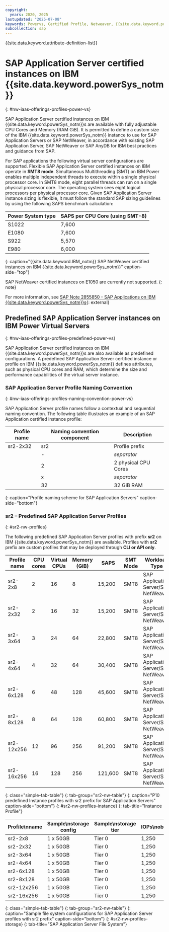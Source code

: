 ```yaml
---
copyright:
  years: 2020, 2025
lastupdated: "2025-07-08"
keywords: Powervs, Certified Profile, Netweaver, {{site.data.keyword.powerSys_notm}},
subcollection: sap
---
```


{{site.data.keyword.attribute-definition-list}}


# SAP Application Server certified instances on IBM {{site.data.keyword.powerSys_notm}}
{: #nw-iaas-offerings-profiles-power-vs}

SAP Application Server certified instances on IBM {{site.data.keyword.powerSys_notm}}s are available with fully adjustable CPU Cores and Memory (RAM GiB). It is permitted to define a custom size of the IBM {{site.data.keyword.powerSys_notm}} instance to use for SAP Application Servers or SAP NetWeaver, in accordance with existing SAP Application Server, SAP NetWeaver or SAP AnyDB for IBM best practices and guidance from SAP.

For SAP applications the following virtual server configurations are supported. Flexible SAP Application Server certified instances on IBM operate in **SMT8 mode**. Simultaneous Multithreading (SMT) on IBM Power enables multiple independent threads to execute within a single physical processor core. In SMT8 mode, eight parallel threads can run on a single physical processor core. The operating system sees eight logical processors per physical processor core. Given SAP Application Server instance sizing is flexible, it must follow the standard SAP sizing guidelines by using the following SAPS benchmark calculation:

| **Power System type** | **SAPS per CPU Core (using SMT-8)** |
| --------------------- | ----------------------------------- |
| S1022                 | 7,600                               |
| E1080                 | 7,600                               |
| S922                  | 5,570                               |
| E980                  | 6,000                               |
{: caption="{{site.data.keyword.IBM_notm}} SAP NetWeaver certified instances on IBM {{site.data.keyword.powerSys_notm}}" caption-side="top"}

SAP NetWeaver certified instances on E1050 are currently not supported.
{: note}

For more information, see [SAP Note 2855850 - SAP Applications on IBM {{site.data.keyword.powerSys_notm}}s](https://launchpad.support.sap.com/#/notes/2855850){: external}

## Predefined SAP Application Server instances on IBM Power Virtual Servers
{: #nw-iaas-offerings-profiles-predefined-power-vs}

SAP Application Server certified instances on IBM {{site.data.keyword.powerSys_notm}}s are also available as predefined configurations. A predefined SAP Application Server certified instance or profile on IBM {{site.data.keyword.powerSys_notm}} defines attributes, such as physical CPU cores and RAM, which determine the size and performance capabilities of the virtual server instance.

### SAP Application Server Profile Naming Convention
{: #nw-iaas-offerings-profiles-naming-convention-power-vs}

SAP Application Server profile names follow a contextual and sequential naming convention. The following table illustrates an example of an SAP Application certified instance profile:

| Profile name | Naming convention component | Description           |
| ------------ | --------------------------- | --------------------- |
| sr2-2x32     | sr2                         | Profile prefix        |
|              | *-*                         | *separator*           |
|              | 2                           | 2 physical CPU Cores  |
|              | x                           | *separator*           |
|              | 32                          | 32 GiB RAM            |
{: caption="Profile naming scheme for SAP Application Servers" caption-side="bottom"}


### sr2 – Predefined SAP Application Server Profiles
{: #sr2-nw-profiles}

The following predefined SAP Application Server profiles with prefix **sr2** on IBM {{site.data.keyword.powerSys_notm}} are available. Profiles with **sr2** prefix are custom profiles that may be deployed through **CLI or API only**.

| **Profile name**    | **CPU cores** | **Virtual CPUs** | **Memory (GiB)** | **SAPS**  | **SMT Mode**               |  **Workload Type**                    |
| ------------------- | ------------- | ---------------- | ---------------- | --------- | -------------------------- | ------------------------------------- |
| sr2-2x8             | 2	            |      16          |  8               |  15,200   | SMT8                       |  SAP Application Server/SAP NetWeaver |
| sr2-2x32            | 2	            |      16          |  32              |  15,200   | SMT8                       |  SAP Application Server/SAP NetWeaver |
| sr2-3x64            | 3	            |      24          |  64              |  22,800   | SMT8                       |  SAP Application Server/SAP NetWeaver |
| sr2-4x64            | 4	            |      32          |  64              |  30,400   | SMT8                       |  SAP Application Server/SAP NetWeaver |
| sr2-6x128           | 6	            |      48          |  128             |  45,600   | SMT8                       |  SAP Application Server/SAP NetWeaver |
| sr2-8x128	          | 8	            |      64          |  128             |  60,800   | SMT8                       |  SAP Application Server/SAP NetWeaver |
| sr2-12x256          | 12            |      96          |  256             |  91,200   | SMT8                       |  SAP Application Server/SAP NetWeaver |
| sr2-16x256          | 16            |      128         |  256             |  121,600  | SMT8                       |  SAP Application Server/SAP NetWeaver |
{: class="simple-tab-table"}
{: tab-group="sr2-nw-table"}
{: caption="P10 predefined Instance profiles with sr2 prefix for SAP Application Servers" caption-side="bottom"}
{: #sr2-nw-profiles-instance}
{: tab-title="Instance Profile"}

| Profile\nname          | Sample\nstorage config  | Sample\nstorage tier | IOPs\nobtained|
|----------------------- |------------------------ |----------------------|---------------|
|   sr2-2x8              |  1 x 50GB               | Tier 0               |    1,250      |
|   sr2-2x32             |  1 x 50GB               | Tier 0               |    1,250      |
|   sr2-3x64             |  1 x 50GB               | Tier 0               |    1,250      |
|   sr2-4x64             |  1 x 50GB               | Tier 0               |    1,250      |
|   sr2-6x128            |  1 x 50GB               | Tier 0               |    1,250      |
|   sr2-8x128            |  1 x 50GB               | Tier 0               |    1,250      |
|   sr2-12x256           |  1 x 50GB               | Tier 0               |    1,250      |
|   sr2-16x256           |  1 x 50GB               | Tier 0               |    1,250      |
{: class="simple-tab-table"}
{: tab-group="sr2-nw-table"}
{: caption="Sample file system configurations for SAP Application Server profiles with sr2 prefix" caption-side="bottom"}
{: #sr2-nw-profiles-storage}
{: tab-title="SAP Application Server File System"}
